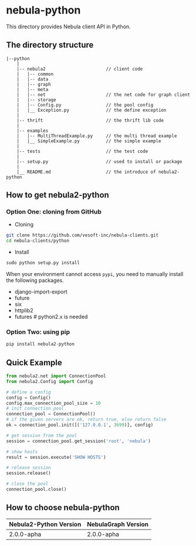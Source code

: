 # nebula-python

This directory provides Nebula client API in Python.

## The directory structure

```text
|--python
    |
    |-- nebula2                       // client code
    |   |-- common                 
    |   |-- data                
    |   |-- graph        
    |   |-- meta
    |   |-- net                       // the net code for graph client
    |   |-- storage
    |   |-- Config.py                 // the pool config
    |   |__ Exception.py              // the define exception
    |
    |-- thrift                        // the thrift lib code
    |
    |-- examples
    |   |-- MultiThreadExample.py     // the multi thread example
    |   |__ SimpleExample.py          // the simple example
    |
    |-- tests                         // the test code
    |
    |-- setup.py                      // used to install or package
    |
    |__ README.md                     // the introduce of nebula2-python

```

## How to get nebula2-python

### Option One: cloning from GitHub

- Cloning

```bash
git clone https://github.com/vesoft-inc/nebula-clients.git
cd nebula-clients/python
```

- Install

```python
sudo python setup.py install
```

When your environment cannot access `pypi`, you need to manually install the following packages.

- django-import-export
- future
- six
- httplib2
- futures   # python2.x is needed

### Option Two: using pip

```python
pip install nebula2-python
```

## Quick Example
  
```python
from nebula2.net import ConnectionPool
from nebula2.Config import Config

# define a config
config = Config()
config.max_connection_pool_size = 10
# init connection pool
connection_pool = ConnectionPool()
# if the given servers are ok, return true, else return false
ok = connection_pool.init([('127.0.0.1', 3699)], config)

# get session from the pool
session = connection_pool.get_session('root', 'nebula')

# show hosts
result = session.execute('SHOW HOSTS')

# release session
session.release()

# close the pool
connection_pool.close()
```


## How to choose nebula-python

| Nebula2-Python Version | NebulaGraph Version |
|---|---|
| 2.0.0-apha  | 2.0.0-apha |

